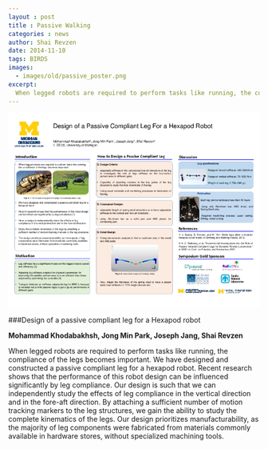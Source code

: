 ```yaml
---
layout : post
title : Passive Walking
categories : news
author: Shai Revzen 
date: 2014-11-10
tags: BIRDS 
images: 
  - images/old/passive_poster.png
excerpt: 
  When legged robots are required to perform tasks like running, the compliance of the legs becomes important. We have designed and constructed a passive compliant leg for a hexapod robot. 
---
```


[![Link to poster](/images/old/passive_poster.png)](/publications/pdfs/passive_poster.pdf)

###Design of a passive compliant leg for a Hexapod robot

<b>Mohammad Khodabakhsh, Jong Min Park, Joseph Jang, Shai Revzen </b>

When legged robots are required to perform tasks like running, the compliance of the legs becomes important. We have designed and constructed a passive compliant leg for a hexapod robot. Recent research shows that the performance of this robot design can be influenced significantly by leg compliance. Our design is such that we can independently study the effects of leg compliance in the vertical direction and in the fore-aft direction. By attaching a sufficient number of motion tracking markers to the leg structures, we gain the ability to study the complete kinematics of the legs. Our design prioritizes manufacturability, as the majority of leg components were fabricated from materials commonly available in hardware stores, without specialized machining tools.
